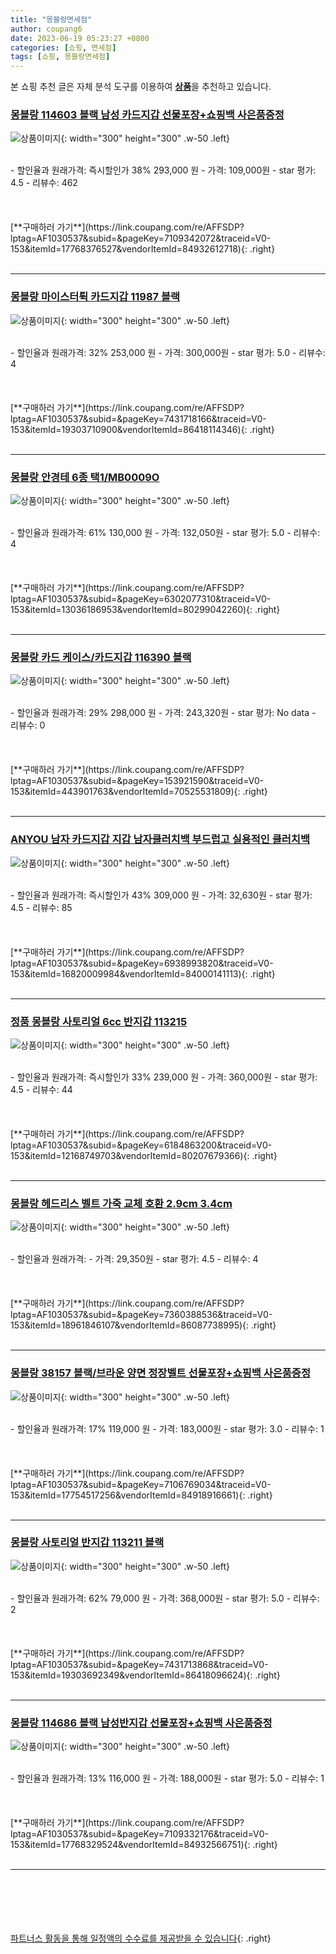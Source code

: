 ```yaml
---
title: "몽블랑면세점"
author: coupang6
date: 2023-06-19 05:23:27 +0800
categories: [쇼핑, 면세점]
tags: [쇼핑, 몽블랑면세점]
---
```


본 쇼핑 추천 글은 자체 분석 도구를 이용하여 [**상품**](https://link.coupang.com/a/bao1ui)을 추천하고 있습니다.

### [몽블랑 114603 블랙 남성 카드지갑 선물포장+쇼핑백 사은품증정](https://link.coupang.com/re/AFFSDP?lptag=AF1030537&subid=&pageKey=7109342072&traceid=V0-153&itemId=17768376527&vendorItemId=84932612718)

![상품이미지](https://thumbnail10.coupangcdn.com/thumbnails/remote/230x230ex/image/vendor_inventory/f445/24e036f27cc73d5fe9bdb66778fb205450e87c250111236c7e5ad9c966fe.jpg){: width="300" height="300" .w-50 .left}


<br>
- 할인율과 원래가격: 즉시할인가 38%  293,000   원
- 가격: 109,000원
- star 평가: 4.5
- 리뷰수: 462
<br>
<br>
<br>
<br>
[**구매하러 가기**](https://link.coupang.com/re/AFFSDP?lptag=AF1030537&subid=&pageKey=7109342072&traceid=V0-153&itemId=17768376527&vendorItemId=84932612718){: .right}
<br>
<br>

---

### [몽블랑 마이스터튁 카드지갑 11987 블랙](https://link.coupang.com/re/AFFSDP?lptag=AF1030537&subid=&pageKey=7431718166&traceid=V0-153&itemId=19303710900&vendorItemId=86418114346)

![상품이미지](https://thumbnail7.coupangcdn.com/thumbnails/remote/230x230ex/image/vendor_inventory/a5fb/303ecad145569502839d5f2e83350d9dd4ec7f555f469918e6274d2facd9.jpg){: width="300" height="300" .w-50 .left}


<br>
- 할인율과 원래가격: 32%  253,000   원
- 가격: 300,000원
- star 평가: 5.0
- 리뷰수: 4
<br>
<br>
<br>
<br>
[**구매하러 가기**](https://link.coupang.com/re/AFFSDP?lptag=AF1030537&subid=&pageKey=7431718166&traceid=V0-153&itemId=19303710900&vendorItemId=86418114346){: .right}
<br>
<br>

---

### [몽블랑 안경테 6종 택1/MB0009O](https://link.coupang.com/re/AFFSDP?lptag=AF1030537&subid=&pageKey=6302077310&traceid=V0-153&itemId=13036186953&vendorItemId=80299042260)

![상품이미지](https://thumbnail6.coupangcdn.com/thumbnails/remote/230x230ex/image/vendor_inventory/6f73/3faf454b98d8765046878ce7ca3474ba904e5109c839b566b3c4b8270621.jpg){: width="300" height="300" .w-50 .left}


<br>
- 할인율과 원래가격: 61%  130,000   원
- 가격: 132,050원
- star 평가: 5.0
- 리뷰수: 4
<br>
<br>
<br>
<br>
[**구매하러 가기**](https://link.coupang.com/re/AFFSDP?lptag=AF1030537&subid=&pageKey=6302077310&traceid=V0-153&itemId=13036186953&vendorItemId=80299042260){: .right}
<br>
<br>

---

### [몽블랑 카드 케이스/카드지갑 116390 블랙](https://link.coupang.com/re/AFFSDP?lptag=AF1030537&subid=&pageKey=153921590&traceid=V0-153&itemId=443901763&vendorItemId=70525531809)

![상품이미지](https://thumbnail9.coupangcdn.com/thumbnails/remote/230x230ex/image/vendor_inventory/19da/0aaeb159c679e3e7dc7009ae6770d7f8592fe4af83b0b6f44c68eb79cd92.jpg){: width="300" height="300" .w-50 .left}


<br>
- 할인율과 원래가격: 29%  298,000   원
- 가격: 243,320원
- star 평가: No data
- 리뷰수: 0
<br>
<br>
<br>
<br>
[**구매하러 가기**](https://link.coupang.com/re/AFFSDP?lptag=AF1030537&subid=&pageKey=153921590&traceid=V0-153&itemId=443901763&vendorItemId=70525531809){: .right}
<br>
<br>

---

### [ANYOU 남자 카드지갑 지갑 남자클러치백 부드럽고 실용적인 클러치백](https://link.coupang.com/re/AFFSDP?lptag=AF1030537&subid=&pageKey=6938993820&traceid=V0-153&itemId=16820009984&vendorItemId=84000141113)

![상품이미지](https://thumbnail9.coupangcdn.com/thumbnails/remote/230x230ex/image/vendor_inventory/35e3/9e046efe1447b82db28936551e69c21096032948841efa30d7ea65fbb15a.jpg){: width="300" height="300" .w-50 .left}


<br>
- 할인율과 원래가격: 즉시할인가 43%  309,000   원
- 가격: 32,630원
- star 평가: 4.5
- 리뷰수: 85
<br>
<br>
<br>
<br>
[**구매하러 가기**](https://link.coupang.com/re/AFFSDP?lptag=AF1030537&subid=&pageKey=6938993820&traceid=V0-153&itemId=16820009984&vendorItemId=84000141113){: .right}
<br>
<br>

---

### [정품 몽블랑 사토리얼 6cc 반지갑 113215](https://link.coupang.com/re/AFFSDP?lptag=AF1030537&subid=&pageKey=6184863200&traceid=V0-153&itemId=12168749703&vendorItemId=80207679366)

![상품이미지](https://thumbnail10.coupangcdn.com/thumbnails/remote/230x230ex/image/vendor_inventory/da9d/5f3ee3a993d9450c76f13d4d4b9527dbdb7d8651d4c20177892ac9ba62d1.jpg){: width="300" height="300" .w-50 .left}


<br>
- 할인율과 원래가격: 즉시할인가 33%  239,000   원
- 가격: 360,000원
- star 평가: 4.5
- 리뷰수: 44
<br>
<br>
<br>
<br>
[**구매하러 가기**](https://link.coupang.com/re/AFFSDP?lptag=AF1030537&subid=&pageKey=6184863200&traceid=V0-153&itemId=12168749703&vendorItemId=80207679366){: .right}
<br>
<br>

---

### [몽블랑 헤드리스 벨트 가죽 교체 호환 2.9cm 3.4cm](https://link.coupang.com/re/AFFSDP?lptag=AF1030537&subid=&pageKey=7360388536&traceid=V0-153&itemId=18961846107&vendorItemId=86087738995)

![상품이미지](https://thumbnail8.coupangcdn.com/thumbnails/remote/230x230ex/image/vendor_inventory/acb4/d5b501ea7794bdd39dc6fde0b10480ed1a0b51bb097f4ee6bbd7c478f368.jpg){: width="300" height="300" .w-50 .left}


<br>
- 할인율과 원래가격: 
- 가격: 29,350원
- star 평가: 4.5
- 리뷰수: 4
<br>
<br>
<br>
<br>
[**구매하러 가기**](https://link.coupang.com/re/AFFSDP?lptag=AF1030537&subid=&pageKey=7360388536&traceid=V0-153&itemId=18961846107&vendorItemId=86087738995){: .right}
<br>
<br>

---

### [몽블랑 38157 블랙/브라운 양면 정장벨트 선물포장+쇼핑백 사은품증정](https://link.coupang.com/re/AFFSDP?lptag=AF1030537&subid=&pageKey=7106769034&traceid=V0-153&itemId=17754517256&vendorItemId=84918916661)

![상품이미지](https://thumbnail9.coupangcdn.com/thumbnails/remote/230x230ex/image/vendor_inventory/567e/57ef9f6645ae5ce95ce38a44509b61f510b13b8c5e6aac50d30a7ce076a9.jpg){: width="300" height="300" .w-50 .left}


<br>
- 할인율과 원래가격: 17%  119,000   원
- 가격: 183,000원
- star 평가: 3.0
- 리뷰수: 1
<br>
<br>
<br>
<br>
[**구매하러 가기**](https://link.coupang.com/re/AFFSDP?lptag=AF1030537&subid=&pageKey=7106769034&traceid=V0-153&itemId=17754517256&vendorItemId=84918916661){: .right}
<br>
<br>

---

### [몽블랑 사토리얼 반지갑 113211 블랙](https://link.coupang.com/re/AFFSDP?lptag=AF1030537&subid=&pageKey=7431713868&traceid=V0-153&itemId=19303692349&vendorItemId=86418096624)

![상품이미지](https://thumbnail6.coupangcdn.com/thumbnails/remote/230x230ex/image/vendor_inventory/e896/6c0812cd212a20976529cb5490d90ed03b2296ebc6a258f30c3b97c85ab7.jpg){: width="300" height="300" .w-50 .left}


<br>
- 할인율과 원래가격: 62%  79,000   원
- 가격: 368,000원
- star 평가: 5.0
- 리뷰수: 2
<br>
<br>
<br>
<br>
[**구매하러 가기**](https://link.coupang.com/re/AFFSDP?lptag=AF1030537&subid=&pageKey=7431713868&traceid=V0-153&itemId=19303692349&vendorItemId=86418096624){: .right}
<br>
<br>

---

### [몽블랑 114686 블랙 남성반지갑 선물포장+쇼핑백 사은품증정](https://link.coupang.com/re/AFFSDP?lptag=AF1030537&subid=&pageKey=7109332176&traceid=V0-153&itemId=17768329524&vendorItemId=84932566751)

![상품이미지](https://thumbnail6.coupangcdn.com/thumbnails/remote/230x230ex/image/vendor_inventory/c4ae/abe2b53dee43e5b87080aaf49c39c4e86b3bef7660ea4eb74708c9078768.jpg){: width="300" height="300" .w-50 .left}


<br>
- 할인율과 원래가격: 13%  116,000   원
- 가격: 188,000원
- star 평가: 5.0
- 리뷰수: 1
<br>
<br>
<br>
<br>
[**구매하러 가기**](https://link.coupang.com/re/AFFSDP?lptag=AF1030537&subid=&pageKey=7109332176&traceid=V0-153&itemId=17768329524&vendorItemId=84932566751){: .right}
<br>
<br>

---
<br><br><br><br><br> [파트너스 활동을 통해 일정액의 수수료를 제공받을 수 있습니다](https://link.coupang.com/a/bao1ui){: .right}